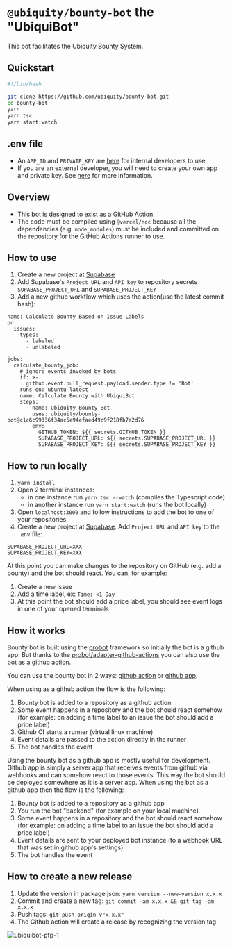 # `@ubiquity/bounty-bot` the "UbiquiBot"

This bot facilitates the Ubiquity Bounty System.

## Quickstart

```sh
#!/bin/bash

git clone https://github.com/ubiquity/bounty-bot.git
cd bounty-bot
yarn
yarn tsc
yarn start:watch
```

## .env file
- An `APP_ID` and `PRIVATE_KEY` are [here](https://t.me/c/1588400061/1627) for internal developers to use.
- If you are an external developer, you will need to create your own app and private key. See [here](https://docs.github.com/en/developers/apps/building-github-apps/creating-a-github-app) for more information.

## Overview

- This bot is designed to exist as a GitHub Action.
- The code must be compiled using `@vercel/ncc` because all the dependencies (e.g. `node_modules`) must be included and committed on the repository for the GitHub Actions runner to use.

## How to use
1. Create a new project at [Supabase](https://supabase.com/)
2. Add Supabase's `Project URL` and `API key` to repository secrets `SUPABASE_PROJECT_URL` and `SUPABASE_PROJECT_KEY`
3. Add a new github workflow which uses the action(use the latest commit hash):
```
name: Calculate Bounty Based on Issue Labels
on:
  issues:
    types:
      - labeled
      - unlabeled

jobs:
  calculate_bounty_job:
    # ignore events invoked by bots
    if: >-
      github.event.pull_request.payload.sender.type != 'Bot'
    runs-on: ubuntu-latest
    name: Calculate Bounty with UbiquiBot
    steps:
      - name: Ubiquity Bounty Bot
        uses: ubiquity/bounty-bot@c1c6c99336f34ac5e94efaed49c9f218fb7a2d76
        env:
          GITHUB_TOKEN: ${{ secrets.GITHUB_TOKEN }}
          SUPABASE_PROJECT_URL: ${{ secrets.SUPABASE_PROJECT_URL }}
          SUPABASE_PROJECT_KEY: ${{ secrets.SUPABASE_PROJECT_KEY }}

```

## How to run locally
1. `yarn install`
2. Open 2 terminal instances:
    - in one instance run `yarn tsc --watch` (compiles the Typescript code)
    - in another instance run `yarn start:watch` (runs the bot locally)
3. Open `localhost:3000` and follow instructions to add the bot to one of your repositories.
4. Create a new project at [Supabase](https://supabase.com/). Add `Project URL` and `API key` to the `.env` file:
```
SUPABASE_PROJECT_URL=XXX
SUPABASE_PROJECT_KEY=XXX
```

At this point you can make changes to the repository on GitHub (e.g. add a bounty) and the bot should react. You can, for example:
1. Create a new issue
2. Add a time label, ex: `Time: <1 Day`
3. At this point the bot should add a price label, you should see event logs in one of your opened terminals

## How it works

Bounty bot is built using the [probot](https://probot.github.io/) framework so initially the bot is a github app. But thanks to the [probot/adapter-github-actions](https://github.com/probot/adapter-github-actions) you can also use the bot as a github action.

You can use the bounty bot in 2 ways: [github action](https://github.com/marketplace/actions/ubiquity-bounty-bot) or [github app](https://github.com/marketplace/ubiquibot).

When using as a github action the flow is the following:
1. Bounty bot is added to a repository as a github action
2. Some event happens in a repository and the bot should react somehow (for example: on adding a time label to an issue the bot should add a price label)
3. Github CI starts a runner (virtual linux machine)
4. Event details are passed to the action directly in the runner
5. The bot handles the event

Using the bounty bot as a github app is mostly useful for development. Github app is simply a server app that receives events from github via webhooks and can somehow react to those events. This way the bot should be deployed somewhere as it is a server app. When using the bot as a github app then the flow is the following:
1. Bounty bot is added to a repository as a github app
2. You run the bot "backend" (for example on your local machine)
3. Some event happens in a repository and the bot should react somehow (for example: on adding a time label to an issue the bot should add a price label)
4. Event details are sent to your deployed bot instance (to a webhook URL that was set in github app's settings)
5. The bot handles the event

## How to create a new release

1. Update the version in package.json: `yarn version --new-version x.x.x`
2. Commit and create a new tag: `git commit -am x.x.x && git tag -am x.x.x`
3. Push tags: `git push origin v"x.x.x"`
4. The Github action will create a release by recognizing the version tag


![ubiquibot-pfp-1](https://user-images.githubusercontent.com/4975670/208798502-0ac27adc-ab19-4148-82b8-8538040cf3b6.png)

